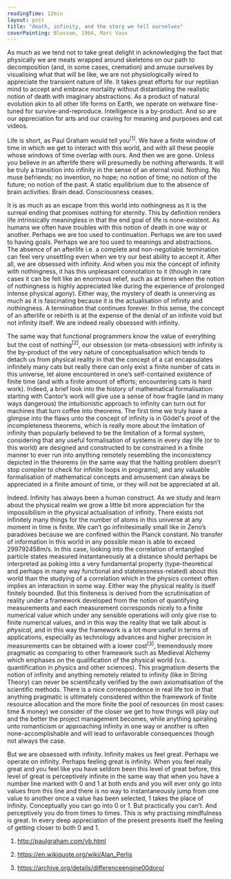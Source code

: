 ```yaml
---
readingTime: 12min
layout: post
title: "death, infinity, and the story we tell ourselves"
coverPainting: Blossom, 1964, Marc Vaux
---
```


As much as we tend not to take great delight in acknowledging the fact that physically we are meats wrapped around skeletons on our path to decomposition (and, in some cases, cremation) and amuse ourselves by visualising what that will be like, we are not physiologically wired to appreciate the transient nature of life. It takes great efforts for our reptilian mind to accept and embrace mortality without distantiating the realistic notion of death with imaginary abstractions. As a product of natural evolution akin to all other life forms on Earth, we operate on wetware fine-tuned for survive-and-reproduce. Intelligence is a by-product. And so are our appreciation for arts and our craving for meaning and purposes and cat videos.

Life is short, as Paul Graham would tell you<sup>[1]</sup>. We have a finite window of time in which we get to interact with this world, and with all these people whose windows of time overlap with ours. And then we are gone. Unless you believe in an afterlife there will presumedly be nothing afterwards. It will be truly a transition into infinity in the sense of an eternal void. Nothing. No muse befriends; no invention, no hope; no notion of time; no notion of the future; no notion of the past. A static equilibrium due to the absence of brain activities. Brain dead. Consciousness ceases.

It is as much as an escape from this world into nothingness as it is the surreal ending that promises nothing for eternity. This by definition renders life intrinsically meaningless in that the end goal of life is none-existent. As humans we often have troubles with this notion of death in one way or another. Perhaps we are too used to continuation. Perhaps we are too used to having goals. Perhaps we are too used to meanings and abstractions. The absence of an afterlife i.e. a complete and non-negotiable termination can feel very unsettling even when we try our best ability to accept it. After all, we are obsessed with infinity. And when you mix the concept of infinity with nothingness, it has this unpleasant connotation to it (though in rare cases it can be felt like an enormous relief, such as at times when the notion of nothingness is highly appreciated like during the experience of prolonged intense physical agony). Either way, the mystery of death is unnerving as much as it is fascinating because it is the actualisation of infinity and nothingness. A termination that continues forever.  In this sense, the concept of an afterlife or rebirth is at the expense of the denial of an infinite void but not infinity itself. We are indeed really obsessed with infinity. 

The same way that functional programmers know the value of everything but the cost of nothing<sup>[2]</sup>, our obsession (or meta-obsession) with infinity is the by-product of the very nature of conceptualisation which tends to detach us from physical reality in that the concept of a cat encapsulates infinitely many cats but really there can only exist a finite number of cats in this universe, let alone encountered in one’s self-contained existence of finite time (and with a finite amount of efforts; encountering cats is hard work). Indeed, a brief look into the history of mathematical formalisation starting with Cantor’s work will give use a sense of how fragile (and in many ways dangerous) the intuitionistic approach to infinity can turn out for machines that turn coffee into theorems. The first time we truly have a glimpse into the flaws unto the concept of infinity is in Gödel's proof of the incompleteness theorems, which is really more about the limitation of infinity than popularly believed to be the limitation of a formal system, considering that any useful formalisation of systems in every day life (or to this world) are designed and constructed to be constrained in a finite manner to ever run into anything remotely resembling the inconsistency depicted in the theorems (in the same way that the halting problem doesn’t stop compiler to check for infinite loops in programs), and any valuable formalisation of mathematical concepts and amusement can always be appreciated in a finite amount of time, or they will not be appreciated at all.  

Indeed. Infinity has always been a human construct. As we study and learn about the physical realm we grow a little bit more appreciation for the impossibilism in the physical actualisation of infinity. There exists not infinitely many things for the number of atoms in this universe at any moment in time is finite. We can’t go infinitesimally small like in Zeno’s paradoxes because we are confined within the Planck constant.  No transfer of information in this world in any possible mean is able to exceed 299792458m/s. In this case, looking into the correlation of entangled particle states measured instantaneously at a distance should perhaps be	interpreted as poking into a very fundamental property (type-theoretical and perhaps in many way functional and statelessness-related) about this world than the studying of a correlation which in the physics context often implies an interaction in some way. Either way the physical reality is itself finitely bounded. But this finiteness is derived from the scrutinisation of reality under a framework developed from the notion of quantifying measurements and each measurement corresponds nicely to a finite numerical value which under any sensible operations will only give rise to finite numerical values, and in this way the reality that we talk about is _physical_, and in this way the framework is a lot more useful in terms of applications, especially as technology advances and higher precision in measurements can be obtained with a lower cost<sup>[3]</sup>, tremendously more pragmatic as comparing to other framework such as Medieval Alchemy which emphases on the qualification of the physical world (v.s. quantification in physics and other sciences). This pragmatism deserts the notion of infinity and anything remotely related to infinity (like in String Theory) can never be scientifically verified by the own axiomatisation of the scientific methods. There is a nice correspondence in real life too in that anything pragmatic is ultimately considered within the framework of finite resource allocation and the more finite the pool of resources (in most cases: time & money) we consider of the closer we get to how things will play out and the better the project management becomes, while anything spiraling unto romanticism or approaching infinity in one way or another is often none-accomplishable and will lead to unfavorable consequences though not always the case.

But we are obsessed with infinity. Infinity makes us feel great. Perhaps we operate on infinity. Perhaps feeling great is infinity. When you feel really great and you feel like you have seldom been this level of great before, this level of great is perceptively infinite in the same way that when you have a number line marked with 0 and 1 at both ends and you will ever only go into values from this line and there is no way to instantaneously jump from one value to another once a value has been selected, 1 takes the place of infinity. Conceptually you can go into 0 or 1. But practically you can’t. And perceptively you do from times to times. This is why practising mindfulness is great. In every deep appreciation of the present presents itself the feeling of getting closer to both 0 and 1.

1. http://paulgraham.com/vb.html

2. https://en.wikiquote.org/wiki/Alan_Perlis

3. https://archive.org/details/differenceengine00doro/
